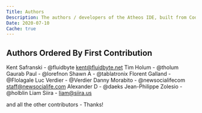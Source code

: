 ```yaml
---
Title: Authors
Description: The authors / developers of the Atheos IDE, built from Codiad
Date: 2020-07-10
Cache: true
---
```


Authors Ordered By First Contribution
--------------------------------------------------

Kent Safranski - @fluidbyte <kent@fluidbyte.net>
Tim Holum - @tholum
Gaurab Paul - @lorefnon
Shawn A - @tablatronix
Florent Galland - @Flolagale
Luc Verdier - @Verdier
Danny Morabito - @newsocialifecom <staff@newsocialife.com>
Alexander D - @daeks
Jean-Philippe Zolesio - @holblin
Liam Siira - <liam@siira.us>

and all the other contributors - Thanks!
